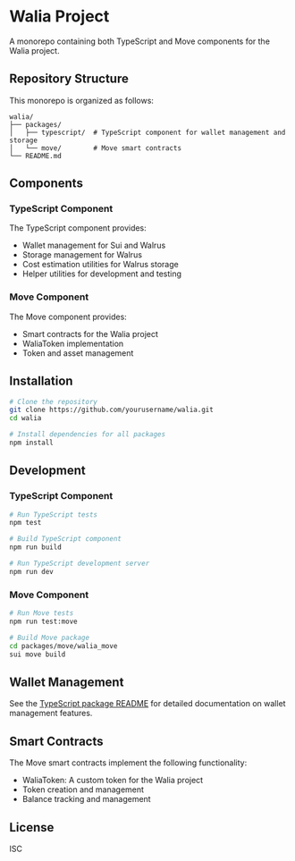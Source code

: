 # Walia Project

A monorepo containing both TypeScript and Move components for the Walia project.

## Repository Structure

This monorepo is organized as follows:

```
walia/
├── packages/
│   ├── typescript/  # TypeScript component for wallet management and storage
│   └── move/        # Move smart contracts
└── README.md
```

## Components

### TypeScript Component

The TypeScript component provides:

- Wallet management for Sui and Walrus
- Storage management for Walrus
- Cost estimation utilities for Walrus storage
- Helper utilities for development and testing

### Move Component

The Move component provides:

- Smart contracts for the Walia project
- WaliaToken implementation
- Token and asset management

## Installation

```bash
# Clone the repository
git clone https://github.com/yourusername/walia.git
cd walia

# Install dependencies for all packages
npm install
```

## Development

### TypeScript Component

```bash
# Run TypeScript tests
npm test

# Build TypeScript component
npm run build

# Run TypeScript development server
npm run dev
```

### Move Component

```bash
# Run Move tests
npm run test:move

# Build Move package
cd packages/move/walia_move
sui move build
```

## Wallet Management

See the [TypeScript package README](./packages/typescript/README.md) for detailed documentation on wallet management features.

## Smart Contracts

The Move smart contracts implement the following functionality:

- WaliaToken: A custom token for the Walia project
- Token creation and management
- Balance tracking and management

## License

ISC